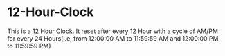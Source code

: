 # 12-Hour-Clock
This is a 12 Hour Clock. It reset after every 12 Hour with a cycle of AM/PM for every 24 Hours(i.e, from 12:00:00 AM to 11:59:59 AM and 12:00:00 PM to 11:59:59 PM)
